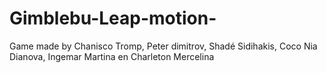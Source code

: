 Gimblebu-Leap-motion-
=====================

Game made by Chanisco Tromp, Peter dimitrov, Shadé Sidihakis, Coco Nia Dianova, Ingemar Martina en Charleton Mercelina
